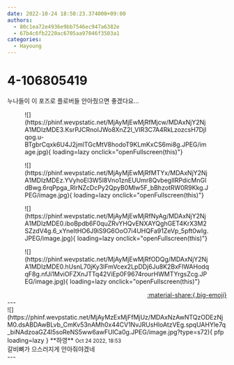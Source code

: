 ```yaml
---
date: 2022-10-24 18:50:23.374000+09:00
authors:
  - 80c1ea72e4936e9bb7546ec947a6382e
  - 67b4c6fb2220ac6705aa97046f3503a1
categories:
  - Hayoung
---
```


# 4-106805419

<div class="post-container" markdown="1">
<div class="content-container md-sidebar__scrollwrap" markdown="1">

누나들이 이 포즈로 플로버들 안아줬으면 좋겠다요…
<figure markdown="1">
![](https://phinf.wevpstatic.net/MjAyMjEwMjRfMjcw/MDAxNjY2NjA1MDIzMDE3.KsrPJCRnoIJWo8XnZ2I_VIR3C7A4RkLzozcsH7Djlqog.u-BTgbrCqxk6U4J2jmlTGcMtV8hodoT9KLmKxCS6mi8g.JPEG/image.jpg){ loading=lazy onclick="openFullscreen(this)"}
</figure>

<figure markdown="1">
![](https://phinf.wevpstatic.net/MjAyMjEwMjRfMTYx/MDAxNjY2NjA1MDIzMDEz.YVyhoEl3W5l8Vno1znEUUmr8QvbegIIRPdicMnGldBwg.6rqPpga_RlrNZcDcPy2QpyB0Mlw5F_bBhzotRW0R9Kkg.JPEG/image.jpg){ loading=lazy onclick="openFullscreen(this)"}
</figure>

<figure markdown="1">
![](https://phinf.wevpstatic.net/MjAyMjEwMjRfNyAg/MDAxNjY2NjA1MDIzMDE0.iboBpdb6F0quZRvYHQvENXAYQghGET4KrX3M2SZzdV4g.6_xYneItHO6J9iS9G6OoO7i4UHQFa91ZeVp_5pft0wIg.JPEG/image.jpg){ loading=lazy onclick="openFullscreen(this)"}
</figure>

<figure markdown="1">
![](https://phinf.wevpstatic.net/MjAyMjEwMjRfODQg/MDAxNjY2NjA1MDIzMDE0.hUsnL70jKy3lFmVcex2LpDDj6Ju8K2BxFIWAHodqqF8g.nfJi1MviOFZXnJTTq42ViEp0F9674rourHWMTYrgsZcg.JPEG/image.jpg){ loading=lazy onclick="openFullscreen(this)"}
</figure>


</div>
</div>

<div style="text-align: right;" markdown="1">
<a href="https://weverse.io/fromis9/fanpost/4-106805419" style="text-align: right;">:material-share:{.big-emoji}</a>
</div>
---

<div class="comments-container md-sidebar__scrollwrap" markdown="1">
<div class="comment" markdown="1">
<div class='id-container' markdown="1">
![](https://phinf.wevpstatic.net/MjAyMzExMjFfMjUz/MDAxNzAwNTQzODEzNjM0.dsABDAwBLvb_CmKv53nAMh0x44CV1NvJRUsHloAtzVEg.spqUAHYle7q_biNAdzoaGZ4l5soReNS5ww6awFUlCa0g.JPEG/image.jpg?type=s72){ pfp loading=lazy }
**<span class="artist">하영</span>** <small>Oct 24 2022, 18:53</small><br>
</div>
<div class='comment-body' markdown="1">
갈비뼈가 으스러지게 안아줘야겠네
</div>
</div>
</div>
---
